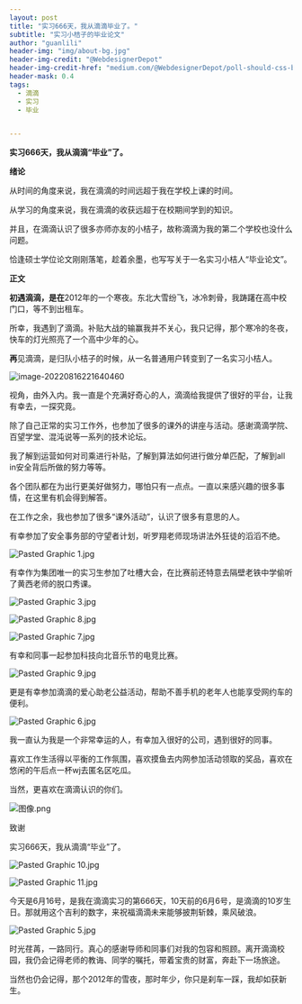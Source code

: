 ```yaml
---
layout: post
title: "实习666天，我从滴滴毕业了。"
subtitle: "实习小桔子的毕业论文"
author: "guanlili"
header-img: "img/about-bg.jpg"
header-img-credit: "@WebdesignerDepot"
header-img-credit-href: "medium.com/@WebdesignerDepot/poll-should-css-become-more-like-a-programming-language-c74eb26a4270"
header-mask: 0.4
tags:
  - 滴滴
  - 实习
  - 毕业


---
```


**实习666天，我从滴滴“毕业”了。**

**绪论**

从时间的角度来说，我在滴滴的时间远超于我在学校上课的时间。

从学习的角度来说，我在滴滴的收获远超于在校期间学到的知识。



并且，在滴滴认识了很多亦师亦友的小桔子，故称滴滴为我的第二个学校也没什么问题。

恰逢硕士学位论文刚刚落笔，趁着余墨，也写写关于一名实习小桔人“毕业论文”。



**正文**



**初遇滴滴，是在**2012年的一个寒夜。东北大雪纷飞，冰冷刺骨，我踌躇在高中校门口，等不到出租车。



所幸，我遇到了滴滴。补贴大战的输赢我并不关心，我只记得，那个寒冷的冬夜，快车的灯光照亮了一个高中少年的心。



**再**见滴滴，是归队小桔子的时候，从一名普通用户转变到了一名实习小桔人。

![image-20220816221640460](https://gitee.com/guanlili1921/picturebed/raw/master/img/image-20220816221640460.png)

视角，由外入内。我一直是个充满好奇心的人，滴滴给我提供了很好的平台，让我有幸去，一探究竟。



除了自己正常的实习工作外，也参加了很多的课外的讲座与活动。感谢滴滴学院、百望学堂、混沌说等一系列的技术论坛。



我了解到运营如何对司乘进行补贴，了解到算法如何进行做分单匹配，了解到all in安全背后所做的努力等等。



各个团队都在为出行更美好做努力，哪怕只有一点点。一直以来感兴趣的很多事情，在这里有机会得到解答。



在工作之余，我也参加了很多“课外活动”，认识了很多有意思的人。



有幸参加了安全事务部的守望者计划，听罗翔老师现场讲法外狂徒的滔滔不绝。

![Pasted Graphic 1.jpg](/blob:file:/5cc1e269-f2df-4687-b4e5-c31d24e2e23b)



有幸作为集团唯一的实习生参加了吐槽大会，在比赛前还特意去隔壁老铁中学偷听了黄西老师的脱口秀课。

![Pasted Graphic 3.jpg](/blob:file:/cf86f300-5c4a-489a-aff6-ca2f23d344f6)

![Pasted Graphic 8.jpg](/blob:file:/f256a48d-8e5f-4ee1-8d09-e8e4f8539dd7)

![Pasted Graphic 7.jpg](/blob:file:/fb035868-59cf-4693-9974-5c72388a2c93)



有幸和同事一起参加科技向北音乐节的电竞比赛。

![Pasted Graphic 9.jpg](/blob:file:/d3adee5f-5b15-4507-9e38-b3591e97a2b8)

更是有幸参加滴滴的爱心助老公益活动，帮助不善手机的老年人也能享受网约车的便利。

![Pasted Graphic 6.jpg](/blob:file:/66c7797a-c14c-4e9a-95a9-d2fef80ec689)



我一直认为我是一个非常幸运的人，有幸加入很好的公司，遇到很好的同事。

喜欢工作生活得以平衡的工作氛围，喜欢摸鱼去内网参加活动领取的奖品，喜欢在悠闲的午后点一杯wj去匿名区吃瓜。



当然，更喜欢在滴滴认识的你们。



![图像.png](/blob:file:/98bb30b9-f100-445b-80ae-4b4991927e22)





致谢



实习666天，我从滴滴“毕业”了。



![Pasted Graphic 10.jpg](/blob:file:/94809a64-f350-4b87-b58c-77a5be13a240)

![Pasted Graphic 11.jpg](/blob:file:/ffa97edc-3c79-4ddb-89db-051b4fbb4839)



今天是6月16号，是我在滴滴实习的第666天，10天前的6月6号，是滴滴的10岁生日。那就用这个吉利的数字，来祝福滴滴未来能够披荆斩棘，乘风破浪。

![Pasted Graphic 5.jpg](/blob:file:/b2d571b8-f035-42f0-91fb-f1f442b1b68e)



时光荏苒，一路同行。真心的感谢导师和同事们对我的包容和照顾。离开滴滴校园，我仍会记得老师的教诲、同学的嘱托，带着宝贵的财富，奔赴下一场旅途。



当然也仍会记得，那个2012年的雪夜，那时年少，你只是刹车一踩，我却如获新生。